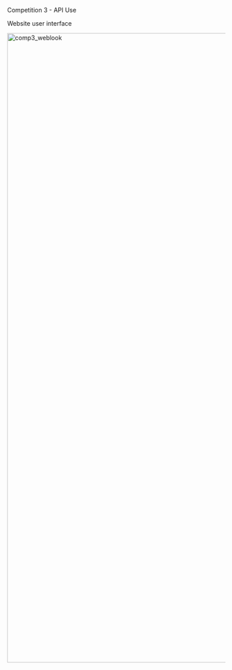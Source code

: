 Competition 3 - API Use

Website user interface

<img width="1452" alt="comp3_weblook" src="https://github.com/user-attachments/assets/37d85a27-ddca-47bc-8d93-f1975de870e7" />
